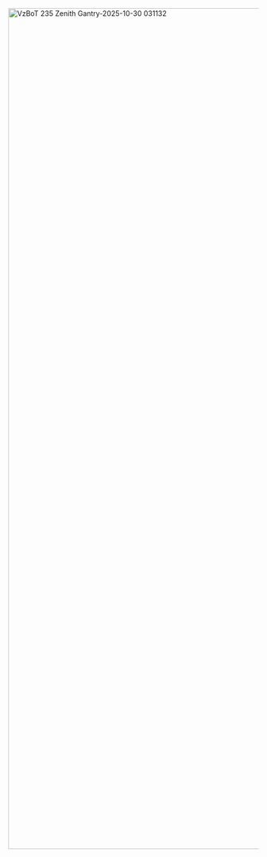 
<img width="2724" height="1691" alt="VzBoT 235   Zenith Gantry-2025-10-30 031132" src="https://github.com/user-attachments/assets/a81cbad3-f473-439c-9daf-3c2bf7b6ebd3" />


